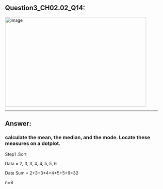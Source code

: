 ## Question3_CH02.02_Q14:
<img width="465" height="295" alt="image" src="https://github.com/user-attachments/assets/d2fd8c2d-df5a-4902-a8d0-e448a282bdd1" />



---
## Answer:
### calculate the mean, the median, and the mode. Locate these measures on a dotplot.
Step1 .Sort

Data =  2, 3, 3, 4, 4, 5, 5, 6

Data Sum = 2+3+3+4+4+5+5+6=32

n=8
